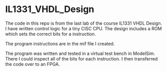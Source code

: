 # IL1331_VHDL_Design
The code in this repo is from the last lab of the course IL1331 VHDL Design.
I have written control logic for a tiny CISC CPU. The design includes a ROM
which sets the correct bits for a instruction.

The program instructions are in the mif file I created.

The program was written and tested in a virtual test bench in ModelSim. There I could inspect all of the bits
for each instruction. 
I then transferred the code over to an FPGA.
